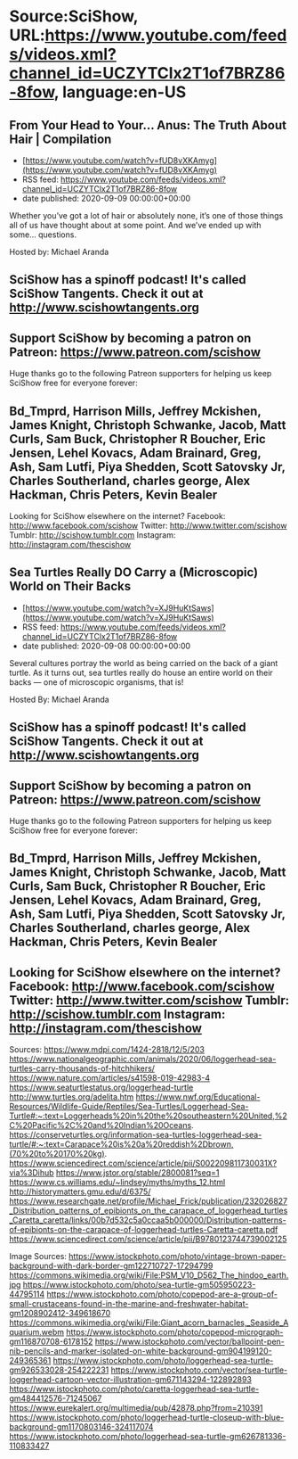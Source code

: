 # Source:SciShow, URL:https://www.youtube.com/feeds/videos.xml?channel_id=UCZYTClx2T1of7BRZ86-8fow, language:en-US

## From Your Head to Your… Anus: The Truth About Hair | Compilation
 - [https://www.youtube.com/watch?v=fUD8vXKAmyg](https://www.youtube.com/watch?v=fUD8vXKAmyg)
 - RSS feed: https://www.youtube.com/feeds/videos.xml?channel_id=UCZYTClx2T1of7BRZ86-8fow
 - date published: 2020-09-09 00:00:00+00:00

Whether you’ve got a lot of hair or absolutely none, it’s one of those things all of us have thought about at some point. And we’ve ended up with some… questions.

Hosted by: Michael Aranda

SciShow has a spinoff podcast! It's called SciShow Tangents. Check it out at http://www.scishowtangents.org
----------
Support SciShow by becoming a patron on Patreon: https://www.patreon.com/scishow
----------
Huge thanks go to the following Patreon supporters for helping us keep SciShow free for everyone forever:

Bd_Tmprd, Harrison Mills, Jeffrey Mckishen, James Knight, Christoph Schwanke, Jacob, Matt Curls, Sam Buck, Christopher R Boucher, Eric Jensen, Lehel Kovacs, Adam Brainard, Greg, Ash, Sam Lutfi, Piya Shedden, Scott Satovsky Jr, Charles Southerland, charles george, Alex Hackman, Chris Peters, Kevin Bealer
----------
Looking for SciShow elsewhere on the internet?
Facebook: http://www.facebook.com/scishow
Twitter: http://www.twitter.com/scishow
Tumblr: http://scishow.tumblr.com
Instagram: http://instagram.com/thescishow

## Sea Turtles Really DO Carry a (Microscopic) World on Their Backs
 - [https://www.youtube.com/watch?v=XJ9HuKtSaws](https://www.youtube.com/watch?v=XJ9HuKtSaws)
 - RSS feed: https://www.youtube.com/feeds/videos.xml?channel_id=UCZYTClx2T1of7BRZ86-8fow
 - date published: 2020-09-08 00:00:00+00:00

Several cultures portray the world as being carried on the back of a giant turtle.  As it turns out, sea turtles really do house an entire world on their backs — one of microscopic organisms, that is!

Hosted By: Michael Aranda

SciShow has a spinoff podcast! It's called SciShow Tangents. Check it out at http://www.scishowtangents.org
----------
Support SciShow by becoming a patron on Patreon: https://www.patreon.com/scishow
----------
Huge thanks go to the following Patreon supporters for helping us keep SciShow free for everyone forever:

Bd_Tmprd, Harrison Mills, Jeffrey Mckishen, James Knight, Christoph Schwanke, Jacob, Matt Curls, Sam Buck, Christopher R Boucher, Eric Jensen, Lehel Kovacs, Adam Brainard, Greg, Ash, Sam Lutfi, Piya Shedden, Scott Satovsky Jr, Charles Southerland, charles george, Alex Hackman, Chris Peters, Kevin Bealer
----------
Looking for SciShow elsewhere on the internet?
Facebook: http://www.facebook.com/scishow
Twitter: http://www.twitter.com/scishow
Tumblr: http://scishow.tumblr.com
Instagram: http://instagram.com/thescishow
----------
Sources:
https://www.mdpi.com/1424-2818/12/5/203
https://www.nationalgeographic.com/animals/2020/06/loggerhead-sea-turtles-carry-thousands-of-hitchhikers/
https://www.nature.com/articles/s41598-019-42983-4
https://www.seaturtlestatus.org/loggerhead-turtle
http://www.turtles.org/adelita.htm
https://www.nwf.org/Educational-Resources/Wildlife-Guide/Reptiles/Sea-Turtles/Loggerhead-Sea-Turtle#:~:text=Loggerheads%20in%20the%20southeastern%20United,%2C%20Pacific%2C%20and%20Indian%20Oceans.
https://conserveturtles.org/information-sea-turtles-loggerhead-sea-turtle/#:~:text=Carapace%20is%20a%20reddish%2Dbrown,(70%20to%20170%20kg).
https://www.sciencedirect.com/science/article/pii/S002209811730031X?via%3Dihub
https://www.jstor.org/stable/2800081?seq=1
https://www.cs.williams.edu/~lindsey/myths/myths_12.html
http://historymatters.gmu.edu/d/6375/
https://www.researchgate.net/profile/Michael_Frick/publication/232026827_Distribution_patterns_of_epibionts_on_the_carapace_of_loggerhead_turtles_Caretta_caretta/links/00b7d532c5a0ccaa5b000000/Distribution-patterns-of-epibionts-on-the-carapace-of-loggerhead-turtles-Caretta-caretta.pdf
https://www.sciencedirect.com/science/article/pii/B9780123744739002125

Image Sources:
https://www.istockphoto.com/photo/vintage-brown-paper-background-with-dark-border-gm122710727-17294799
https://commons.wikimedia.org/wiki/File:PSM_V10_D562_The_hindoo_earth.jpg
https://www.istockphoto.com/photo/sea-turtle-gm505950223-44795114
https://www.istockphoto.com/photo/copepod-are-a-group-of-small-crustaceans-found-in-the-marine-and-freshwater-habitat-gm1208902412-349618670
https://commons.wikimedia.org/wiki/File:Giant_acorn_barnacles,_Seaside_Aquarium.webm
https://www.istockphoto.com/photo/copepod-micrograph-gm116870708-6178152
https://www.istockphoto.com/vector/ballpoint-pen-nib-pencils-and-marker-isolated-on-white-background-gm904199120-249365361
https://www.istockphoto.com/photo/loggerhead-sea-turtle-gm926533028-254222231
https://www.istockphoto.com/vector/sea-turtle-loggerhead-cartoon-vector-illustration-gm671143294-122892893
https://www.istockphoto.com/photo/caretta-loggerhead-sea-turtle-gm484412576-71245067
https://www.eurekalert.org/multimedia/pub/42878.php?from=210391
https://www.istockphoto.com/photo/loggerhead-turtle-closeup-with-blue-background-gm1170803146-324117074
https://www.istockphoto.com/photo/loggerhead-sea-turtle-gm626781336-110833427

